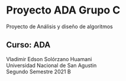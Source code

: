 # Proyecto ADA Grupo C
Proyecto de Análisis y diseño de algoritmos

## Curso: ADA
Vladimir Edson Solórzano Huamani\
Universidad Nacional de San Agustin\
Segundo Semestre 2021 B
